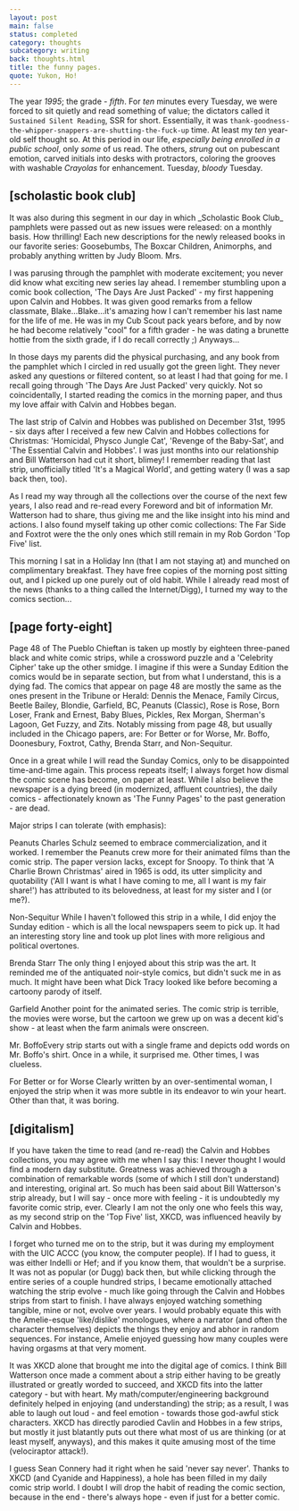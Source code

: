 ```yaml
---
layout: post
main: false
status: completed
category: thoughts
subcategory: writing
back: thoughts.html
title: the funny pages.
quote: Yukon, Ho!
---
```


The year _1995_; the grade - _fifth_. For _ten_ minutes every Tuesday, we were forced to sit quietly and read something of value; the dictators called it `Sustained Silent Reading`, SSR for short. Essentially, it was `thank-goodness-the-whipper-snappers-are-shutting-the-fuck-up` time. At least my _ten_ year-old self thought so. At this period in our life, _especially being enrolled in a public school_, only _some_ of us read. The others, _strung_ out on pubescant emotion, carved initials into desks with protractors, coloring the grooves with washable _Crayolas_ for enhancement. Tuesday, _bloody_ Tuesday. 

<h2>[scholastic book club]</h2>
It was also during this segment in our day in which _Scholastic Book Club_ pamphlets were passed out as new issues were released: on a monthly basis. How thrilling! Each new descriptions for the newly released books in our favorite series: Goosebumbs, The Boxcar Children, Animorphs, and probably anything written by Judy Bloom. Mrs.

I was parusing through the pamphlet with moderate excitement; you never did know what exciting new series lay ahead. I remember stumbling upon a comic book collection, 'The Days Are Just Packed' - my first happening upon Calvin and Hobbes. It was given good remarks from a fellow classmate, Blake...Blake...it's amazing how I can't remember his last name for the life of me. He was in my Cub Scout pack years before, and by now he had become relatively "cool" for a fifth grader - he was dating a brunette hottie from the sixth grade, if I do recall correctly ;) Anyways...

In those days my parents did the physical purchasing, and any book from the pamphlet which I circled in red usually got the green light. They never asked any questions or filtered content, so at least I had that going for me. I recall going through 'The Days Are Just Packed' very quickly. Not so coincidentally, I started reading the comics in the morning paper, and thus my love affair with Calvin and Hobbes began. 

The last strip of Calvin and Hobbes was published on December 31st, 1995 - six days after I received a few new Calvin and Hobbes collections for Christmas: 'Homicidal, Physco Jungle Cat', 'Revenge of the Baby-Sat', and 'The Essential Calvin and Hobbes'. I was just months into our relationship and Bill Watterson had cut it short, blimey! I remember reading that last strip, unofficially titled 'It's a Magical World', and getting watery (I was a sap back then, too).

As I read my way through all the collections over the course of the next few years, I also read and re-read every Foreword and bit of information Mr. Watterson had to share, thus giving me and the like insight into his mind and actions. I also found myself taking up other comic collections: The Far Side and Foxtrot were the the only ones which still remain in my Rob Gordon 'Top Five' list.

This morning I sat in a Holiday Inn (that I am not staying at) and munched on complimentary breakfast. They have free copies of the morning post sitting out, and I picked up one purely out of old habit. While I already read most of the news (thanks to a thing called the Internet/Digg), I turned my way to the comics section...

<h2>[page forty-eight]</h2>
Page 48 of The Pueblo Chieftan is taken up mostly by eighteen three-paned black and white comic strips, while a crossword puzzle and a 'Celebrity Cipher' take up the other smidge. I imagine if this were a Sunday Edition the comics would be in separate section, but from what I understand, this is a dying fad. The comics that appear on page 48 are mostly the same as the ones present in the Tribune or Herald: Dennis the Menace, Family Circus, Beetle Bailey, Blondie, Garfield, BC, Peanuts (Classic), Rose is Rose, Born Loser, Frank and Ernest, Baby Blues, Pickles, Rex Morgan, Sherman's Lagoon, Get Fuzzy, and Zits. Notably missing from page 48, but usually included in the Chicago papers, are: For Better or for Worse, Mr. Boffo, Doonesbury, Foxtrot, Cathy, Brenda Starr, and Non-Sequitur.

Once in a great while I will read the Sunday Comics, only to be disappointed time-and-time again. This process repeats itself; I always forget how dismal the comic scene has become, on paper at least. While I also believe the newspaper is a dying breed (in modernized, affluent countries), the daily comics - affectionately known as 'The Funny Pages' to the past generation - are dead.

Major strips I can tolerate (with emphasis):

Peanuts
Charles Schulz seemed to embrace commercialization, and it worked. I remember the Peanuts crew more for their animated films than the comic strip. The paper version lacks, except for Snoopy. To think that 'A Charlie Brown Christmas' aired in 1965 is odd, its utter simplicity and quotability ('All I want is what I have coming to me, all I want is my fair share!') has attributed to its belovedness, at least for my sister and I (or me?). 

Non-Sequitur
While I haven't followed this strip in a while, I did enjoy the Sunday edition - which is all the local newspapers seem to pick up. It had an interesting story line and took up plot lines with more religious and political overtones. 

Brenda Starr
The only thing I enjoyed about this strip was the art. It reminded me of the antiquated noir-style comics, but didn't suck me in as much. It might have been what Dick Tracy looked like before becoming a cartoony parody of itself. 

Garfield
Another point for the animated series. The comic strip is terrible, the movies were worse, but the cartoon we grew up on was a decent kid's show - at least when the farm animals were onscreen.

Mr. BoffoEvery strip starts out with a single frame and depicts odd words on Mr. Boffo's shirt. Once in a while, it surprised me. Other times, I was clueless.

For Better or for Worse
Clearly written by an over-sentimental woman, I enjoyed the strip when it was more subtle in its endeavor to win your heart. Other than that, it was boring.

<h2>[digitalism]</h2>
If you have taken the time to read (and re-read) the Calvin and Hobbes collections, you may agree with me when I say this: I never thought I would find a modern day substitute. Greatness was achieved through a combination of remarkable words (some of which I still don't understand) and interesting, original art. So much has been said about Bill Watterson's strip already, but I will say - once more with feeling - it is undoubtedly my favorite comic strip, ever. Clearly I am not the only one who feels this way, as my second strip on the 'Top Five' list, XKCD, was influenced heavily by Calvin and Hobbes.

I forget who turned me on to the strip, but it was during my employment with the UIC ACCC (you know, the computer people). If I had to guess, it was either Indelli or Hef; and if you know them, that wouldn't be a surprise. It was not as popular (or Dugg) back then, but while clicking through the entire series of a couple hundred strips, I became emotionally attached watching the strip evolve - much like going through the Calvin and Hobbes strips from start to finish. I have always enjoyed watching something tangible, mine or not, evolve over years. I would probably equate this with the Amelie-esque 'like/dislike' monologues, where a narrator (and often the character themselves) depicts the things they enjoy and abhor in random sequences. For instance, Amelie enjoyed guessing how many couples were having orgasms at that very moment.

It was XKCD alone that brought me into the digital age of comics. I think Bill Watterson once made a comment about a strip either having to be greatly illustrated or greatly worded to succeed, and XKCD fits into the latter category - but with heart. My math/computer/engineering background definitely helped in enjoying (and understanding) the strip; as a result, I was able to laugh out loud - and feel emotion - towards those god-awful stick characters. XKCD has directly parodied Cavlin and Hobbes in a few strips, but mostly it just blatantly puts out there what most of us are thinking (or at least myself, anyways), and this makes it quite amusing most of the time (velociraptor attack!).

I guess Sean Connery had it right when he said 'never say never'. Thanks to XKCD (and Cyanide and Happiness), a hole has been filled in my daily comic strip world. I doubt I will drop the habit of reading the comic section, because in the end - there's always hope - even if just for a better comic.